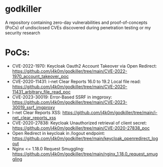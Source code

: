 # godkiller
A repository containing zero-day vulnerabilities and proof-of-concepts (PoCs) of undisclosed CVEs discovered during penetration testing or my security research


# PoCs:

- CVE-2022-1970: Keycloak Oauth2 Account Takeover via Open Redirect: https://github.com/j4k0m/godkiller/tree/main/CVE-2022-1970_account_takeover_poc
- CVE-2020-11431: i-net Clear Reports 16.0 to 19.2 Local file read: https://github.com/j4k0m/godkiller/tree/main/CVE-2020-11431_arbitrary_file_read_poc
- CVE-2023-30019: Error-Based SSRF in imgproxy: https://github.com/j4k0m/godkiller/tree/main/CVE-2023-30019_ssrf_imgproxy
- I-net Clear Reports XSS: https://github.com/j4k0m/godkiller/tree/main/i-net_clear_reports_xss
- CVE-2020-27838: Keycloak Unauthorized retrieval of client secret:  https://github.com/j4k0m/godkiller/tree/main/CVE-2020-27838_poc
- Open Redirect in keycloak in /logout endpoint: https://github.com/j4k0m/godkiller/tree/main/keycloak_openredirect_logout
- Nginx <= 1.18.0 Request Smuggling: https://github.com/j4k0m/godkiller/tree/main/nginx_1.18.0_request_smuggling
